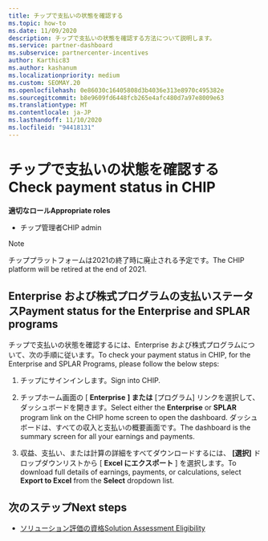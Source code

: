 ```yaml
---
title: チップで支払いの状態を確認する
ms.topic: how-to
ms.date: 11/09/2020
description: チップで支払いの状態を確認する方法について説明します。
ms.service: partner-dashboard
ms.subservice: partnercenter-incentives
author: Karthic83
ms.author: kashanum
ms.localizationpriority: medium
ms.custom: SEOMAY.20
ms.openlocfilehash: 0e86030c16405808d3b4036e313e8970c495382e
ms.sourcegitcommit: b8e9609fd6448fcb265e4afc480d7a97e8009e63
ms.translationtype: MT
ms.contentlocale: ja-JP
ms.lasthandoff: 11/10/2020
ms.locfileid: "94418131"
---
```

# <a name="check-payment-status-in-chip"></a><span data-ttu-id="491f6-103">チップで支払いの状態を確認する</span><span class="sxs-lookup"><span data-stu-id="491f6-103">Check payment status in CHIP</span></span>

<span data-ttu-id="491f6-104">**適切なロール**</span><span class="sxs-lookup"><span data-stu-id="491f6-104">**Appropriate roles**</span></span>

- <span data-ttu-id="491f6-105">チップ管理者</span><span class="sxs-lookup"><span data-stu-id="491f6-105">CHIP admin</span></span>

>[!NOTE]
><span data-ttu-id="491f6-106">チッププラットフォームは2021の終了時に廃止される予定です。</span><span class="sxs-lookup"><span data-stu-id="491f6-106">The CHIP platform will be retired at the end of 2021.</span></span>

## <a name="payment-status-for-the-enterprise-and-splar-programs"></a><span data-ttu-id="491f6-107">Enterprise および株式プログラムの支払いステータス</span><span class="sxs-lookup"><span data-stu-id="491f6-107">Payment status for the Enterprise and SPLAR programs</span></span>

<span data-ttu-id="491f6-108">チップで支払いの状態を確認するには、Enterprise および株式プログラムについて、次の手順に従います。</span><span class="sxs-lookup"><span data-stu-id="491f6-108">To check your payment status in CHIP, for the Enterprise and SPLAR Programs, please follow the below steps:</span></span>

1. <span data-ttu-id="491f6-109">チップにサインインします。</span><span class="sxs-lookup"><span data-stu-id="491f6-109">Sign into CHIP.</span></span>
 
1. <span data-ttu-id="491f6-110">チップホーム画面の [ **Enterprise** **] または** [プログラム] リンクを選択して、ダッシュボードを開きます。</span><span class="sxs-lookup"><span data-stu-id="491f6-110">Select either the **Enterprise** or **SPLAR** program link on the CHIP home screen to open the dashboard.</span></span> <span data-ttu-id="491f6-111">ダッシュボードは、すべての収入と支払いの概要画面です。</span><span class="sxs-lookup"><span data-stu-id="491f6-111">The dashboard is the summary screen for all your earnings and payments.</span></span>
 
1. <span data-ttu-id="491f6-112">収益、支払い、または計算の詳細をすべてダウンロードするには、 **[選択]** ドロップダウンリストから [ **Excel にエクスポート** ] を選択します。</span><span class="sxs-lookup"><span data-stu-id="491f6-112">To download full details of earnings, payments, or calculations, select  **Export to Excel** from the **Select** dropdown list.</span></span>

## <a name="next-steps"></a><span data-ttu-id="491f6-113">次のステップ</span><span class="sxs-lookup"><span data-stu-id="491f6-113">Next steps</span></span>

- [<span data-ttu-id="491f6-114">ソリューション評価の資格</span><span class="sxs-lookup"><span data-stu-id="491f6-114">Solution Assessment Eligibility</span></span>](chip-solution-assessment.md) 
